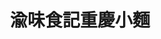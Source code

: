 ---
title: "渝味食記重慶小麵"
description: "渝味食記重慶小麵"
layout: shop
keywords:
  - 美食競賽
  - 台灣美食
  - 美食精選
datePublished: "2025-06-30"
dateModified: "2025-07-02"
city: "高雄市"
district: "三民區"
address: "807高雄市三民區吉林街243號"
phone: "073229445"
geo: "22.64771817418659, 120.30650614059422"
google_map: "https://maps.app.goo.gl/KT2RTydgXmdwd4uN7"
footinder: "https://footinder.com.tw/%e9%ab%98%e9%9b%84%e5%b8%82%e4%b8%89%e6%b0%91%e5%8d%80/362213/"
official: "https://www.facebook.com/profile.php?id=61563661050239"
award:
  - name: "台北國際牛肉麵節"
    year: "2024"
    entries:
      - group: "鮮食組"
        cooking_style: "紅燒"
        rank: "銀牌"

---